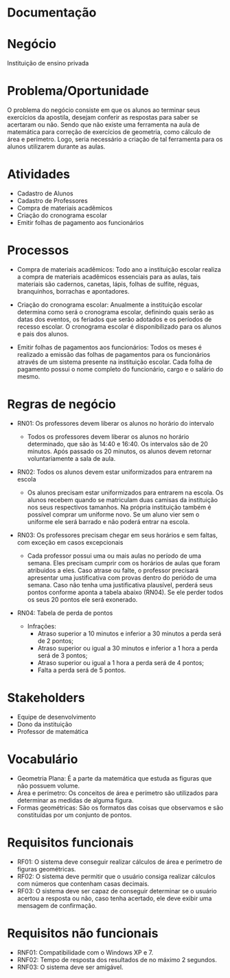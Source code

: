 # Documentação
Negócio 
=============
Instituição de ensino privada

Problema/Oportunidade
=====================
O problema do negócio consiste em que os alunos ao terminar seus exercícios da apostila, desejam conferir as respostas para saber se acertaram ou não. Sendo que não existe uma ferramenta na aula de matemática para correção de exercícios de geometria, como cálculo de área e perímetro. Logo, seria necessário a criação de tal ferramenta para os alunos utilizarem durante as aulas.

Atividades
==========
- Cadastro de Alunos
- Cadastro de Professores
- Compra de materiais acadêmicos
- Criação do cronograma escolar
- Emitir folhas de pagamento aos funcionários

Processos
==========
- Compra de materiais acadêmicos:
Todo ano a instituição escolar realiza a compra de materiais acadêmicos essenciais para as aulas, tais materiais são cadernos, canetas, lápis, folhas de sulfite, réguas, branquinhos, borrachas e apontadores.

- Criação do cronograma escolar:
Anualmente a instituição escolar determina como será o cronograma escolar, definindo quais serão as datas dos eventos, os feriados que serão adotados e os períodos de recesso escolar. O cronograma escolar é disponibilizado para os alunos e pais dos alunos.

- Emitir folhas de pagamentos aos funcionários:
Todos os meses é realizado a emissão das folhas de pagamentos para os funcionários através de um sistema presente na instituição escolar. Cada folha de pagamento possui o nome completo do funcionário, cargo e o salário do mesmo.

Regras de negócio
==================
- RN01: Os professores devem liberar os alunos no horário do intervalo
  - Todos os professores devem liberar os alunos no horário determinado, que são às 14:40 e 16:40. Os intervalos são de 20 minutos. Após passado os 20 minutos, os alunos devem retornar voluntariamente a sala de aula.

- RN02: Todos os alunos devem estar uniformizados para entrarem na escola
  - Os alunos precisam estar uniformizados para entrarem na escola. Os alunos recebem quando se matriculam duas camisas da instituição nos seus respectivos tamanhos. Na própria instituição também é possível comprar um uniforme novo. Se um aluno vier sem o uniforme ele será barrado e não poderá entrar na escola.

- RN03: Os professores precisam chegar em seus horários e sem faltas, com exceção em casos excepcionais
  - Cada professor possui uma ou mais aulas no período de uma semana. Eles precisam cumprir com os horários de aulas que foram atribuidos a eles. Caso atrase ou falte, o professor precisará apresentar uma justificativa com provas dentro do periódo de uma semana. Caso não tenha uma justificativa plausível, perderá seus pontos conforme aponta a tabela abaixo (RN04). Se ele perder todos os seus 20 pontos ele será exonerado.

- RN04: Tabela de perda de pontos       
    - Infrações:                                     
        - Atraso superior a 10 minutos e inferior a 30 minutos a perda será de 2 pontos;
        - Atraso superior ou igual a 30 minutos e inferior a 1 hora a perda será de 3 pontos;            
        - Atraso superior ou igual a 1 hora a perda será de 4 pontos;                                      
        - Falta a perda será de 5 pontos.                                                               


Stakeholders 
============
- Equipe de desenvolvimento
- Dono da instituição 
- Professor de matemática

Vocabulário
============
- Geometria Plana: É a parte da matemática que estuda as figuras que não possuem volume.
- Área e perímetro: Os conceitos de área e perímetro são utilizados para determinar as medidas de alguma figura.
- Formas geométricas: São os formatos das coisas que observamos e são constituídas por um conjunto de pontos.

Requisitos funcionais
=====================
- RF01: O sistema deve conseguir realizar cálculos de área e perímetro de figuras geométricas.
- RF02: O sistema deve permitir que o usuário consiga realizar cálculos com números que contenham casas decimais.
- RF03: O sistema deve ser capaz de conseguir determinar se o usuário acertou a resposta ou não, caso tenha acertado, ele deve exibir uma mensagem de confirmação.

Requisitos não funcionais
========================
- RNF01: Compatibilidade com o Windows XP e 7.
- RNF02: Tempo de resposta dos resultados de no máximo 2 segundos.
- RNF03: O sistema deve ser amigável.




